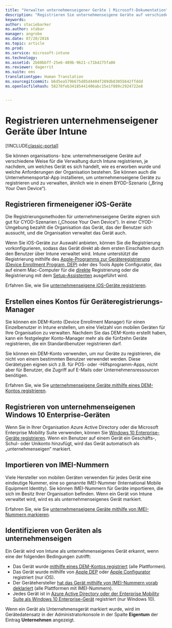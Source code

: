 ```yaml
---
title: "Verwalten unternehmenseigener Geräte | Microsoft-Dokumentation"
description: "Registrieren Sie unternehmenseigene Geräte auf verschiedene Weise, je nach Gerätetyp, Art des Kaufs und den Anforderungen der Organisation."
keywords: 
author: staciebarker
ms.author: stabar
manager: angrobe
ms.date: 07/20/2016
ms.topic: article
ms.prod: 
ms.service: microsoft-intune
ms.technology: 
ms.assetid: 2b60bbff-25e6-489b-9621-c71b4275fa06
ms.reviewer: dagerrit
ms.suite: ems
translationtype: Human Translation
ms.sourcegitcommit: b6d5ea579b675d85d4404f289db83055642ffddd
ms.openlocfilehash: 58270feb34185441406abc15e1f889c2924722e8


---
```


# <a name="enroll-corporate-owned-devices-by-using-intune"></a>Registrieren unternehmenseigener Geräte über Intune

[!INCLUDE[classic-portal](../includes/classic-portal.md)]

Sie können organisations- bzw. unternehmenseigene Geräte auf verschiedene Weise für die Verwaltung durch Intune registrieren, je nachdem, um welches Gerät es sich handelt, wie es erworben wurde und welche Anforderungen der Organisation bestehen. Sie können auch die Unternehmensportal-App installieren, um unternehmenseigene Geräte zu registrieren und zu verwalten, ähnlich wie in einem BYOD-Szenario („Bring Your Own Device“).

## <a name="enroll-corporate-owned-ios-devices"></a>Registrieren firmeneigener iOS-Geräte

Die Registrierungsmethoden für unternehmenseigene Geräte eignen sich gut für CYOD-Szenarien („Choose Your Own Device“). In einer CYOD-Umgebung bezahlt die Organisation das Gerät, das der Benutzer sich aussucht, und die Organisation verwaltet das Gerät auch.

Wenn Sie iOS-Geräte zur Auswahl anbieten, können Sie die Registrierung vorkonfigurieren, sodass das Gerät direkt ab dem ersten Einschalten durch den Benutzer über Intune verwaltet wird. Intune unterstützt die Registrierung mithilfe des [Apple-Programms zur Geräteregistrierung (Device Enrollment Program, DEP)](ios-device-enrollment-program-in-microsoft-intune.md) oder des Tools Apple Configurator, das auf einem Mac-Computer für die [direkte](ios-direct-enrollment-in-microsoft-intune.md) Registrierung oder die Registrierung mit dem [Setup-Assistenten](ios-setup-assistant-enrollment-in-microsoft-intune.md) ausgeführt wird.

Erfahren Sie, wie Sie [unternehmenseigene iOS-Geräte registrieren](enroll-corporate-owned-ios-devices-in-microsoft-intune.md).

## <a name="create-a-device-enrollment-manager-account"></a>Erstellen eines Kontos für Geräteregistrierungs-Manager

Sie können ein DEM-Konto (Device Enrollment Manager) für einen Einzelbenutzer in Intune erstellen, um eine Vielzahl von mobilen Geräten für Ihre Organisation zu verwalten. Nachdem Sie das DEM-Konto erstellt haben, kann ein festgelegter Konto-Manager mehr als die fünfzehn Geräte registrieren, die ein Standardbenutzer registrieren darf.

Sie können ein DEM-Konto verwenden, um nur Geräte zu registrieren, die nicht von einem bestimmten Benutzer verwendet werden. Diese Gerätetypen eignen sich z.B. für POS- oder -Hilfsprogramm-Apps, nicht aber für Benutzer, die Zugriff auf E-Mails oder Unternehmensressourcen benötigen.

Erfahren Sie, wie Sie [unternehmenseigene Geräte mithilfe eines DEM-Kontos registrieren](enroll-corporate-owned-devices-with-the-device-enrollment-manager-in-microsoft-intune.md).

## <a name="enroll-corporate-owned-windows-10-enterprise-devices"></a>Registrieren von unternehmenseigenen Windows 10 Enterprise-Geräten

Wenn Sie in Ihrer Organisation Azure Active Directory oder die Microsoft Enterprise Mobility Suite verwenden, können Sie [Windows 10 Enterprise-Geräte registrieren](https://docs.microsoft.com/active-directory/active-directory-azureadjoin-windows10-devices-overview). Wenn ein Benutzer auf einem Gerät ein Geschäfts-, Schul- oder Unikonto hinzufügt, wird das Gerät automatisch als „unternehmenseigen“ markiert.

## <a name="import-imei-numbers"></a>Importieren von IMEI-Nummern

Viele Hersteller von mobilen Geräten verwenden für jedes Gerät eine eindeutige Nummer, eine so genannte IMEI-Nummer (International Mobile Equipment Identity). Sie können IMEI-Nummern für Geräte importieren, die sich im Besitz Ihrer Organisation befinden. Wenn ein Gerät von Intune verwaltet wird, wird es als unternehmenseigenes Gerät markiert.

Erfahren Sie, wie Sie [unternehmenseigene Geräte mithilfe von IMEI-Nummern markieren](specify-corporate-owned-devices-with-international-mobile-equipment-identity-imei-numbers.md).

## <a name="identify-a-device-as-corporate-owned"></a>Identifizieren von Geräten als unternehmenseigen

Ein Gerät wird von Intune als unternehmenseigenes Gerät erkannt, wenn eine der folgenden Bedingungen zutrifft:

 - Das Gerät wurde [mithilfe eines DEM-Kontos registriert](enroll-corporate-owned-devices-with-the-device-enrollment-manager-in-microsoft-intune.md) (alle Plattformen).
 - Das Gerät wurde mithilfe von [Apple DEP](ios-device-enrollment-program-in-microsoft-intune.md) oder [Apple Configurator](ios-setup-assistant-enrollment-in-microsoft-intune.md) registriert (nur iOS).
 - Der Gerätehersteller [hat das Gerät mithilfe von IMEI-Nummern vorab deklariert](specify-corporate-owned-devices-with-international-mobile-equipment-identity-imei-numbers.md) (alle Plattformen mit IMEI-Nummern).
 - Jedes Gerät ist in [Azure Active Directory oder der Enterprise Mobility Suite als Windows 10 Enterprise-Gerät](https://docs.microsoft.com/active-directory/active-directory-azureadjoin-windows10-devices-overview) registriert (nur Windows 10).

Wenn ein Gerät als Unternehmensgerät markiert wurde, wird im Gerätedatensatz in der Administratorkonsole in der Spalte **Eigentum** der Eintrag **Unternehmen** angezeigt. 



<!--HONumber=Dec16_HO2-->


